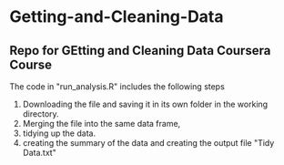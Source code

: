 # Getting-and-Cleaning-Data
## Repo for GEtting and Cleaning Data Coursera Course
The code in "run_analysis.R" includes the following steps
1.  Downloading the file and saving it in its own folder in the working directory.
2. Merging the file into the same data frame,
3. tidying up the data.
4. creating the summary of the data and creating the output file "Tidy Data.txt"


